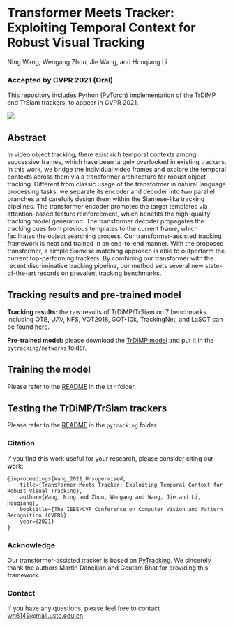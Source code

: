 # Transformer Meets Tracker: Exploiting Temporal Context for Robust Visual Tracking
Ning Wang, Wengang Zhou, Jie Wang, and Houqiang Li 

### Accepted by **CVPR 2021 (Oral)**

This repository includes Python (PyTorch) implementation of the TrDiMP and TrSiam trackers, to appear in CVPR 2021.

![](../main/TransformerTracker.png)

## Abstract
In video object tracking, there exist rich temporal contexts among successive frames, which have been largely overlooked in existing trackers. In this work, we bridge the individual video frames and explore the temporal contexts across them via a transformer architecture for robust object tracking. Different from classic usage of the transformer in natural language processing tasks, we separate its encoder and decoder into two parallel branches and carefully design them within the Siamese-like tracking pipelines. The transformer encoder promotes the target templates via attention-based feature reinforcement, which benefits the high-quality tracking model generation. The transformer decoder propagates the tracking cues from previous templates to the current frame, which facilitates the object searching process. Our transformer-assisted tracking framework is neat and trained in an end-to-end manner. With the proposed transformer, a simple Siamese matching approach is able to outperform the current top-performing trackers. By combining our transformer with the recent discriminative tracking pipeline, our method sets several new state-of-the-art records on prevalent tracking benchmarks. 

## Tracking results and pre-trained model

**Tracking results:** the raw results of TrDiMP/TrSiam on 7 benchmarks including OTB, UAV, NFS, VOT2018, GOT-10k, TrackingNet, and LaSOT can be found [here](https://github.com/594422814/TransformerTrack/releases/download/results/Tracking_results.zip).

**Pre-trained model:** please download the [TrDiMP model](https://github.com/594422814/TransformerTrack/releases/download/model/trdimp_net.pth.tar) and put it in the ```pytracking/networks``` folder.

## Training the model

Please refer to the [README](https://github.com/594422814/TransformerTrack/blob/main/ltr/README.md) in the ```ltr``` folder.

## Testing the TrDiMP/TrSiam trackers

Please refer to the [README](https://github.com/594422814/TransformerTrack/blob/main/pytracking/README.md) in the ```pytracking``` folder.


### Citation
If you find this work useful for your research, please consider citing our work:
```
@inproceedings{Wang_2021_Unsupervised,
    title={Transformer Meets Tracker: Exploiting Temporal Context for Robust Visual Tracking},
    author={Wang, Ning and Zhou, Wengang and Wang, Jie and Li, Houqiang},
    booktitle={The IEEE/CVF Conference on Computer Vision and Pattern Recognition (CVPR)},
    year={2021}
}
```

### Acknowledge
Our transformer-assisted tracker is based on [PyTracking](https://github.com/visionml/pytracking). We sincerely thank the authors Martin Danelljan and Goutam Bhat for providing this framework.

### Contact
If you have any questions, please feel free to contact wn6149@mail.ustc.edu.cn

